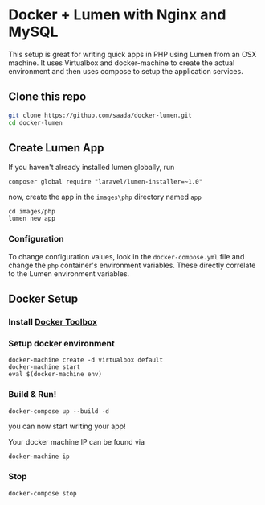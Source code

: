 # Docker + Lumen with Nginx and MySQL

This setup is great for writing quick apps in PHP using Lumen from an OSX machine. It uses Virtualbox and docker-machine to create the actual environment and then uses compose to setup the application services.

## Clone this repo

```bash
git clone https://github.com/saada/docker-lumen.git
cd docker-lumen
```

## Create Lumen App

If you haven't already installed lumen globally, run

```
composer global require "laravel/lumen-installer=~1.0"
```

now, create the app in the `images\php` directory named `app`

```
cd images/php
lumen new app
```

### Configuration

To change configuration values, look in the `docker-compose.yml` file and change the `php` container's environment variables. These directly correlate to the Lumen environment variables.

## Docker Setup
### Install [Docker Toolbox](https://www.docker.com/products/docker-toolbox)

### Setup docker environment

```
docker-machine create -d virtualbox default
docker-machine start
eval $(docker-machine env)
```

### Build & Run!

```
docker-compose up --build -d
```
you can now start writing your app!  

Your docker machine IP can be found via

```
docker-machine ip
```

### Stop

```
docker-compose stop
```
